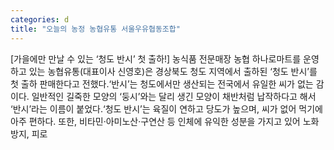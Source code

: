 ```yaml
---
categories: d
title: "오늘의 농정 농협유통 서울우유협동조합"
---
```

[가을에만 만날 수 있는 ‘청도 반시’ 첫 출하!] 농식품 전문매장 농협 하나로마트를 운영하고 있는 농협유통(대표이사 신영호)은 경상북도 청도 지역에서 출하된 ‘청도 반시’를 첫 출하 판매한다고 전했다.‘반시’는 청도에서만 생산되는 전국에서 유일한 씨가 없는 감이다. 일반적인 길죽한 모양의 ‘둥시’와는 달리 생긴 모양이 채반처럼 납작하다고 해서 ‘반시’라는 이름이 붙었다.‘청도 반시’는 육질이 연하고 당도가 높으며, 씨가 없어 먹기에 아주 편하다. 또한, 비타민·아미노산·구연산 등 인체에 유익한 성분을 가지고 있어 노화 방지, 피로